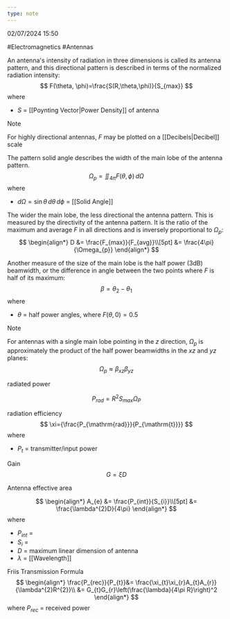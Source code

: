 ```yaml
---
type: note
---
```

02/07/2024 15:50

  #Electromagnetics #Antennas 

An antenna's intensity of radiation in three dimensions is called its antenna pattern, and this directional pattern is described in terms of the normalized radiation intensity:
$$
F(\theta, \phi)=\frac{S(R,\theta,\phi)}{S_{max}}
$$
where
- $S$ = [[Poynting Vector|Power Density]] of antenna

>[!note]
>For highly directional antennas, $F$ may be plotted on a [[Decibels|Decibel]] scale


The pattern solid angle describes the width of the main lobe of the antenna pattern. 
$$
\Omega_{p} = \iint_{4\pi}F(\theta,\,\phi)\,d\Omega
$$
where
- $d\Omega=\sin\theta\,d\theta\,d\phi$ = [[Solid Angle]]

The wider the main lobe, the less directional the antenna pattern. This is measured by the directivity of the antenna pattern. It is the ratio of the maximum and average $F$ in all directions and is inversely proportional to $\Omega_p$: 
$$
\begin{align*}
D &= \frac{F_{max}}{F_{avg}}\\[5pt]
&= \frac{4\pi}{\Omega_{p}}
\end{align*}
$$

Another measure of the size of the main lobe is the half power (3dB) beamwidth, or the difference in angle between the two points where $F$ is half of its maximum:
$$
\beta=\theta_{2}-\theta_{1}
$$
where
- $\theta$ = half power angles, where $F(\theta,\,0)=0.5$ 

>[!note]
>For antennas with a single main lobe pointing in the $z$ direction, $\Omega_p$ is approximately the product of the half power beamwidths in the $xz$ and $yz$ planes:
>$$
>\Omega_{p}\approx\beta_{xz}\beta_{yz}
>$$

radiated power

$$
P_{rad}=R^{2}S_{max}\Omega_{P}
$$

radiation efficiency
$$
\xi={\frac{P_{\mathrm{rad}}}{P_{\mathrm{t}}}}
$$
where
- $P_t$ = transmitter/input power

Gain
$$
G=\xi D
$$

Antenna effective area

$$
\begin{align*}
A_{e} &= \frac{P_{int}}{S_{i}}\\[5pt]
&= \frac{\lambda^{2}D}{4\pi}
\end{align*}
$$
where
- $P_{int}$ = 
- $S_{i}$ = 
- $D$ = maximum linear dimension of antenna
- $\lambda$ = [[Wavelength]] 

Friis Transmission Formula
$$
\begin{align*}
\frac{P_{rec}}{P_{t}}&= \frac{\xi_{t}\xi_{r}A_{t}A_{r}}{\lambda^{2}R^{2}}\\
&= G_{t}G_{r}\left(\frac{\lambda}{4\pi R}\right)^2
\end{align*}
$$
where $P_{rec}$ = received power 